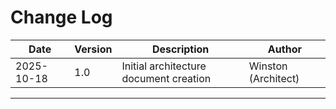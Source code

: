 # Change Log

| Date | Version | Description | Author |
|------|---------|-------------|--------|
| 2025-10-18 | 1.0 | Initial architecture document creation | Winston (Architect) |

---
